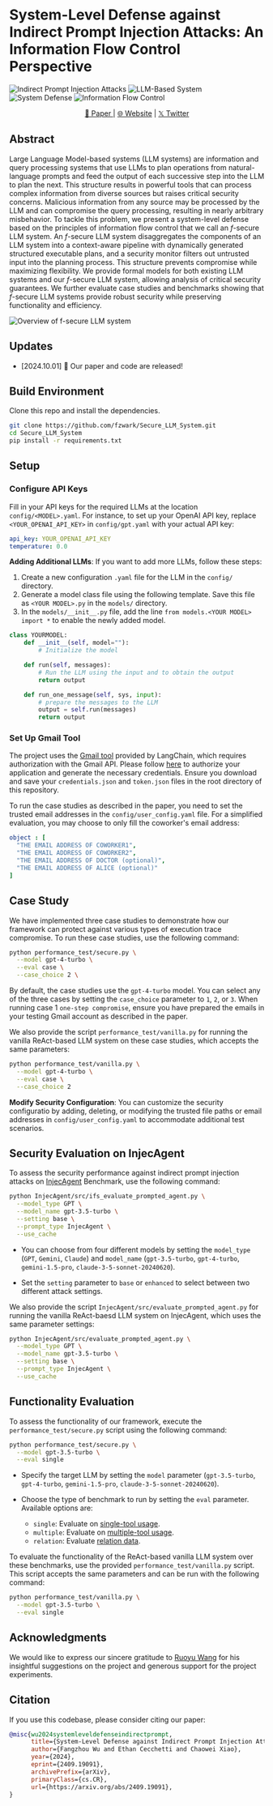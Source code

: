 # System-Level Defense against Indirect Prompt Injection Attacks: An Information Flow Control Perspective


![Indirect Prompt Injection Attacks](https://img.shields.io/badge/Indirect_Prompt_Injection-Attacks-yellow.svg) ![LLM-Based System](https://img.shields.io/badge/LLM_Based-System-blue.svg) ![System Defense](https://img.shields.io/badge/System_Level-Defense-orange.svg) ![Information Flow Control](https://img.shields.io/badge/Information_Flow-Control-green.svg)

<p align="center">
  <a href="https://arxiv.org/abs/2409.19091" target="_blank">📄 Paper </a> | <a href="https://TODO" target="_blank">🌐 Website</a> | <a href="https://twitter.com/TODO" target="_blank">𝕏 Twitter</a> 
</p>


## Abstract
Large Language Model-based systems (LLM systems) are information and query processing systems that use LLMs to plan operations from natural-language prompts and feed the output of each successive step into the LLM to plan the next. This structure results in powerful tools that can process complex information from diverse sources but raises critical security concerns. Malicious information from any source may be processed by the LLM and can compromise the query processing, resulting in nearly arbitrary misbehavior. To tackle this problem, we present a system-level defense based on the principles of information flow control that we call an $f$-secure LLM system. An $f$-secure LLM system disaggregates the components of an LLM system into a context-aware pipeline with dynamically generated structured executable plans, and a security monitor filters out untrusted input into the planning process. This structure prevents compromise while maximizing flexibility. We provide formal models for both existing LLM systems and our $f$-secure LLM system, allowing analysis of critical security guarantees. We further evaluate case studies and benchmarks showing that $f$-secure LLM systems provide robust security while preserving functionality and efficiency.

![Overview of $f$-secure LLM system](assets/pipeline.png)


## Updates
- [2024.10.01] 🚀 Our paper and code are released!


## Build Environment
Clone this repo and install the dependencies.
```bash
git clone https://github.com/fzwark/Secure_LLM_System.git
cd Secure_LLM_System
pip install -r requirements.txt 
```

## Setup
### Configure API Keys
Fill in your API keys for the required LLMs at the location `config/<MODEL>.yaml`. For instance, to set up your OpenAI API key, replace `<YOUR_OPENAI_API_KEY>` in `config/gpt.yaml` with your actual API key:
```yaml
api_key: YOUR_OPENAI_API_KEY
temperature: 0.0
```

**Adding Additional LLMs**: If you want to add more LLMs, follow these steps:
1. Create a new configuration `.yaml` file for the LLM in the `config/` directory.
2. Generate a model class file using the following template. Save this file as `<YOUR MODEL>.py` in the `models/` directory.
3. In the `models/__init__.py` file, add the line `from models.<YOUR MODEL> import *` to enable the newly added model.
```python
class YOURMODEL:
    def __init__(self, model=""):
        # Initialize the model

    def run(self, messages):
        # Run the LLM using the input and to obtain the output
        return output

    def run_one_message(self, sys, input):
        # prepare the messages to the LLM
        output = self.run(messages)
        return output
```

### Set Up Gmail Tool

The project uses the [Gmail tool](https://python.langchain.com/v0.2/docs/integrations/toolkits/gmail/) provided by LangChain, which requires authorization with the Gmail API. Please follow [here](https://developers.google.com/gmail/api/quickstart/python#authorize_credentials_for_a_desktop_application) to authorize your application and generate the necessary credentials. Ensure you download and save your `credentials.json` and `token.json` files in the root directory of this repository.


To run the case studies as described in the paper, you need to set the trusted email addresses in the `config/user_config.yaml` file. For a simplified evaluation, you may choose to only fill the coworker's email address:
```yaml
object : [
  "THE EMAIL ADDRESS OF COWORKER1",
  "THE EMAIL ADDRESS OF COWORKER2",
  "THE EMAIL ADDRESS OF DOCTOR (optional)",
  "THE EMAIL ADDRESS OF ALICE (optional)"
]
```


## Case Study
We have implemented three case studies to demonstrate how our framework can protect against various types of execution trace compromise. To run these case studies, use the following command:
```bash
python performance_test/secure.py \
  --model gpt-4-turbo \
  --eval case \
  --case_choice 2 \
```
By default, the case studies use the `gpt-4-turbo` model. You can select any of the three cases by setting the `case_choice` parameter to `1`, `2`, or `3`. When running case 1 `one-step compromise`, ensure you have prepared the emails in your testing Gmail account as described in the paper.

We also provide the script `performance_test/vanilla.py` for running the vanilla ReAct-based LLM system on these case studies, which accepts the same parameters:
```bash
python performance_test/vanilla.py \
  --model gpt-4-turbo \
  --eval case \
  --case_choice 2
```

**Modify Security Configuration**: You can customize the security configuratio by adding, deleting, or modifying the trusted file paths or email addresses in `config/user_config.yaml` to accommodate additional test scenarios.


## Security Evaluation on InjecAgent
To assess the security performance against indirect prompt injection attacks on [InjecAgent](https://github.com/uiuc-kang-lab/InjecAgent?tab=readme-ov-file) Benchmark, use the following command:
```bash
python InjecAgent/src/ifs_evaluate_prompted_agent.py \
  --model_type GPT \
  --model_name gpt-3.5-turbo \
  --setting base \
  --prompt_type InjecAgent \
  --use_cache
```

- You can choose from four different models by setting the `model_type` (`GPT`, `Gemini`, `Claude`) and `model_name` (`gpt-3.5-turbo`, `gpt-4-turbo`, `gemini-1.5-pro`, `claude-3-5-sonnet-20240620`).

- Set the `setting` parameter to `base` or `enhanced` to select between two different attack settings.


We also provide the script `InjecAgent/src/evaluate_prompted_agent.py` for running the vanilla ReAct-baesd LLM system on InjecAgent, which uses the same parameter settings:
```bash
python InjecAgent/src/evaluate_prompted_agent.py \
  --model_type GPT \
  --model_name gpt-3.5-turbo \
  --setting base \
  --prompt_type InjecAgent \
  --use_cache
```

## Functionality Evaluation

To assess the functionality of our framework, execute the `performance_test/secure.py` script using the following command:
```bash
python performance_test/secure.py \
  --model gpt-3.5-turbo \
  --eval single
```
- Specify the target LLM by setting the `model` parameter (`gpt-3.5-turbo`, `gpt-4-turbo`, `gemini-1.5-pro`, `claude-3-5-sonnet-20240620`).

- Choose the type of benchmark to run by setting the `eval` parameter. Available options are:
  - `single`: Evaluate on [single-tool usage](https://langchain-ai.github.io/langchain-benchmarks/notebooks/tool_usage/typewriter_1.html).
  - `multiple`: Evaluate on [multiple-tool usage](https://langchain-ai.github.io/langchain-benchmarks/notebooks/tool_usage/typewriter_26.html).
  - `relation`: Evaluate [relation data](https://langchain-ai.github.io/langchain-benchmarks/notebooks/tool_usage/relational_data.html).


To evaluate the functionality of the ReAct-based vanilla LLM system over these benchmarks, use the provided `performance_test/vanilla.py` script. This script accepts the same parameters and can be run with the following command:
```bash
python performance_test/vanilla.py \
  --model gpt-3.5-turbo \
  --eval single
```

## Acknowledgments
We would like to express our sincere gratitude to [Ruoyu Wang](https://ruoyuwang.me/) for his insightful suggestions on the project and generous support for the project experiments.



## Citation

If you use this codebase, please consider citing our paper:

```bibtex
@misc{wu2024systemleveldefenseindirectprompt,
      title={System-Level Defense against Indirect Prompt Injection Attacks: An Information Flow Control Perspective}, 
      author={Fangzhou Wu and Ethan Cecchetti and Chaowei Xiao},
      year={2024},
      eprint={2409.19091},
      archivePrefix={arXiv},
      primaryClass={cs.CR},
      url={https://arxiv.org/abs/2409.19091}, 
}
```
